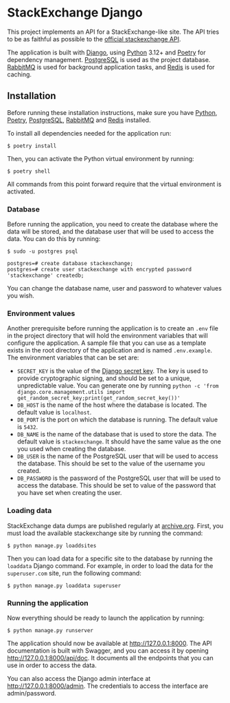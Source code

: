 # StackExchange Django

This project implements an API for a StackExchange-like site. The API tries to be as faithful as possible to the 
[official stackexchange API](https://api.stackexchange.com/docs).

The application is built with [Django](https://www.djangoproject.com/), using [Python](https://www.python.org) 3.12+ and
[Poetry](https://python-poetry.org/) for dependency management. [PostgreSQL](https://www.postgresql.org/) is used as the
project database. [RabbitMQ](https://www.rabbitmq.com/) is used for background application tasks, and
[Redis](https://redis.io/) is used for caching.

## Installation

Before running these installation instructions, make sure you have [Python](https://www.python.org/downloads/),
[Poetry](https://python-poetry.org/docs/#installation), [PostgreSQL](https://www.postgresql.org/download/),
[RabbitMQ](https://www.rabbitmq.com/) and [Redis](https://redis.io/) installed.

To install all dependencies needed for the application run:

```
$ poetry install
```

Then, you can activate the Python virtual environment by running:

```
$ poetry shell
```

All commands from this point forward require that the virtual environment is activated.

### Database

Before running the application, you need to create the database where the data will be stored, and the database user
that will be used to access the data. You can do this by running:

```
$ sudo -u postgres psql

postgres=# create database stackexchange;
postgres=# create user stackexchange with encrypted password 'stackexchange' createdb;
```

You can change the database name, user and password to whatever values you wish.

### Environment values

Another prerequisite before running the application is to create an `.env` file in the project directory that will hold
the environment variables that will configure the application. A sample file that you can use as a template exists in
the root directory of the application and is named `.env.example`. The environment variables that can be set are:

* `SECRET_KEY` is the value of the [Django secret key](https://docs.djangoproject.com/en/4.2/ref/settings/#std:setting-SECRET_KEY).
  The key is used to provide cryptographic signing, and should be set to a unique, unpredictable value. You can generate
  one by running `python -c 'from django.core.management.utils import get_random_secret_key;print(get_random_secret_key())'`
* `DB_HOST` is the name of the host where the database is located. The default value is `localhost`.
* `DB_PORT` is the port on which the database is running. The default value is `5432`.
* `DB_NAME` is the name of the database that is used to store the data. The default value is `stackexchange`. It should
  have the same value as the one you used when creating the database.
* `DB_USER` is the name of the PostgreSQL user that will be used to access the database. This should be set to the value
  of the username you created.
* `DB_PASSWORD` is the password of the PostgreSQL user that will be used to access the database.  This should be set to
  value of the password that you have set when creating the user.

### Loading data

StackExchange data dumps are published regularly at [archive.org](https://archive.org/details/stackexchange). First,
you must load the available stackexchange site by running the command:

```
$ python manage.py loaddsites
```

Then you can load data for a specific site to the database by running the `loaddata` Django command. For example, in
order to load the data for the `superuser.com` site, run the following command:

```
$ python manage.py loaddata superuser
```

### Running the application

Now everything should be ready to launch the application by running:

```
$ python manage.py runserver
```

The application should now be available at http://127.0.0.1:8000. The API documentation is built with Swagger, and you
can access it by opening http://127.0.0.1:8000/api/doc. It documents all the endpoints that you can use in order to
access the data.

You can also access the Django admin interface at http://127.0.0.1:8000/admin. The credentials to access the interface
are admin/password.

